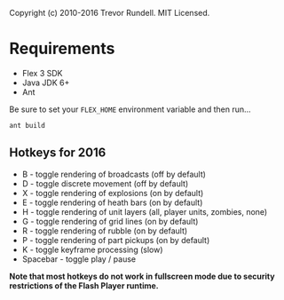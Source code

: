 Copyright (c) 2010-2016 Trevor Rundell. MIT Licensed.

# Requirements

-  Flex 3 SDK
-  Java JDK 6+
-  Ant

Be sure to set your `FLEX_HOME` environment variable and then run...

```
ant build
```

## Hotkeys for 2016

 -  B - toggle rendering of broadcasts (off by default)
 -  D - toggle discrete movement (off by default)
 -  X - toggle rendering of explosions (on by default)
 -  E - toggle rendering of heath bars (on by default)
 -  H - toggle rendering of unit layers (all, player units, zombies, none)
 -  G - toggle rendering of grid lines (on by default)
 -  R - toggle rendering of rubble (on by default)
 -  P - toggle rendering of part pickups (on by default)
 -  K - toggle keyframe processing (slow)
 -  Spacebar - toggle play / pause

**Note that most hotkeys do not work in fullscreen mode due to security restrictions of the Flash Player runtime.**